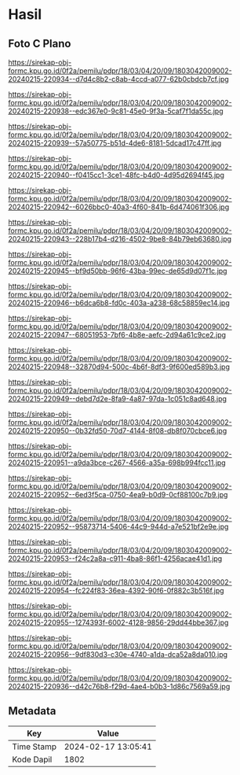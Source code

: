 # Hasil

## Foto C Plano

https://sirekap-obj-formc.kpu.go.id/0f2a/pemilu/pdpr/18/03/04/20/09/1803042009002-20240215-220934--d7d4c8b2-c8ab-4ccd-a077-62b0cbdcb7cf.jpg

https://sirekap-obj-formc.kpu.go.id/0f2a/pemilu/pdpr/18/03/04/20/09/1803042009002-20240215-220938--edc367e0-9c81-45e0-9f3a-5caf7f1da55c.jpg

https://sirekap-obj-formc.kpu.go.id/0f2a/pemilu/pdpr/18/03/04/20/09/1803042009002-20240215-220939--57a50775-b51d-4de6-8181-5dcad17c47ff.jpg

https://sirekap-obj-formc.kpu.go.id/0f2a/pemilu/pdpr/18/03/04/20/09/1803042009002-20240215-220940--f0415cc1-3ce1-48fc-b4d0-4d95d2694f45.jpg

https://sirekap-obj-formc.kpu.go.id/0f2a/pemilu/pdpr/18/03/04/20/09/1803042009002-20240215-220942--6026bbc0-40a3-4f60-841b-6d474061f306.jpg

https://sirekap-obj-formc.kpu.go.id/0f2a/pemilu/pdpr/18/03/04/20/09/1803042009002-20240215-220943--228b17b4-d216-4502-9be8-84b79eb63680.jpg

https://sirekap-obj-formc.kpu.go.id/0f2a/pemilu/pdpr/18/03/04/20/09/1803042009002-20240215-220945--bf9d50bb-96f6-43ba-99ec-de65d9d07f1c.jpg

https://sirekap-obj-formc.kpu.go.id/0f2a/pemilu/pdpr/18/03/04/20/09/1803042009002-20240215-220946--b6dca6b8-fd0c-403a-a238-68c58859ec14.jpg

https://sirekap-obj-formc.kpu.go.id/0f2a/pemilu/pdpr/18/03/04/20/09/1803042009002-20240215-220947--68051953-7bf6-4b8e-aefc-2d94a61c9ce2.jpg

https://sirekap-obj-formc.kpu.go.id/0f2a/pemilu/pdpr/18/03/04/20/09/1803042009002-20240215-220948--32870d94-500c-4b6f-8df3-9f600ed589b3.jpg

https://sirekap-obj-formc.kpu.go.id/0f2a/pemilu/pdpr/18/03/04/20/09/1803042009002-20240215-220949--debd7d2e-8fa9-4a87-97da-1c051c8ad648.jpg

https://sirekap-obj-formc.kpu.go.id/0f2a/pemilu/pdpr/18/03/04/20/09/1803042009002-20240215-220950--0b32fd50-70d7-4144-8f08-db8f070cbce6.jpg

https://sirekap-obj-formc.kpu.go.id/0f2a/pemilu/pdpr/18/03/04/20/09/1803042009002-20240215-220951--a9da3bce-c267-4566-a35a-698b994fcc11.jpg

https://sirekap-obj-formc.kpu.go.id/0f2a/pemilu/pdpr/18/03/04/20/09/1803042009002-20240215-220952--6ed3f5ca-0750-4ea9-b0d9-0cf88100c7b9.jpg

https://sirekap-obj-formc.kpu.go.id/0f2a/pemilu/pdpr/18/03/04/20/09/1803042009002-20240215-220952--95873714-5406-44c9-944d-a7e521bf2e9e.jpg

https://sirekap-obj-formc.kpu.go.id/0f2a/pemilu/pdpr/18/03/04/20/09/1803042009002-20240215-220953--f24c2a8a-c911-4ba8-86f1-4256acae41d1.jpg

https://sirekap-obj-formc.kpu.go.id/0f2a/pemilu/pdpr/18/03/04/20/09/1803042009002-20240215-220954--fc224f83-36ea-4392-90f6-0f882c3b516f.jpg

https://sirekap-obj-formc.kpu.go.id/0f2a/pemilu/pdpr/18/03/04/20/09/1803042009002-20240215-220955--1274393f-6002-4128-9856-29dd44bbe367.jpg

https://sirekap-obj-formc.kpu.go.id/0f2a/pemilu/pdpr/18/03/04/20/09/1803042009002-20240215-220956--9df830d3-c30e-4740-a1da-dca52a8da010.jpg

https://sirekap-obj-formc.kpu.go.id/0f2a/pemilu/pdpr/18/03/04/20/09/1803042009002-20240215-220936--d42c76b8-f29d-4ae4-b0b3-1d86c7569a59.jpg


## Metadata

| Key        | Value               |
| ---------- | ------------------- |
| Time Stamp | 2024-02-17 13:05:41 |
| Kode Dapil | 1802                |



